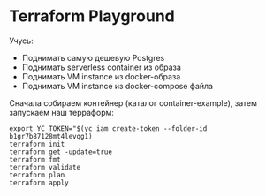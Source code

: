 # Terraform Playground

Учусь:

- Поднимать самую дешевую Postgres
- Поднимать serverless container из образа
- Поднимать VM instance из docker-образа
- Поднимать VM instance из docker-compose файла

Сначала собираем контейнер (каталог container-example), затем запускаем наш терраформ:

```
export YC_TOKEN="$(yc iam create-token --folder-id b1gr7b87128mt4levqg1)
terraform init
terraform get -update=true
terraform fmt
terraform validate
terraform plan
terraform apply
```
